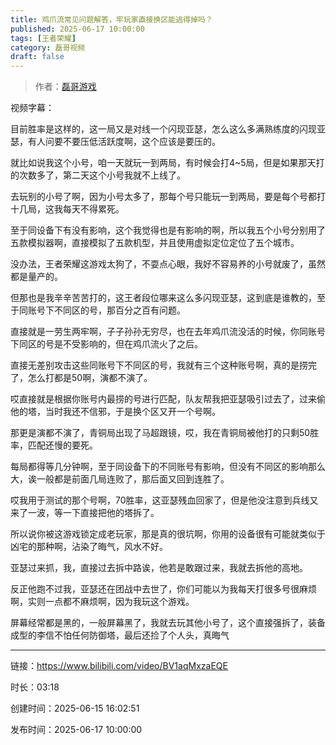 ```yaml
---
title: 鸡爪流常见问题解答，牢玩家直接换区能逃得掉吗？
published: 2025-06-17 10:00:00
tags: [王者荣耀]
category: 磊哥视频
draft: false
---
```



> 作者：[磊哥游戏](https://space.bilibili.com/268941858)

视频字幕：

目前胜率是这样的，这一局又是对线一个闪现亚瑟，怎么这么多满熟练度的闪现亚瑟，有人问要不要压低活跃度啊，这个应该是要压的。

就比如说我这个小号，咱一天就玩一到两局，有时候会打4~5局，但是如果那天打的次数多了，第二天这个小号我就不上线了。

去玩别的小号了啊，因为小号太多了，那每个号只能玩一到两局，要是每个号都打十几局，这我每天不得累死。

至于同设备下有没有影响，这个我觉得也是有影响的啊，所以我五个小号分别用了五款模拟器啊，直接模拟了五款机型，并且使用虚拟定位定位了五个城市。

没办法，王者荣耀这游戏太狗了，不耍点心眼，我好不容易养的小号就废了，虽然都是量产的。

但那也是我辛辛苦苦打的，这王者段位哪来这么多闪现亚瑟，这到底是谁教的，至于同账号下不同区的号，那百分之百有问题。

直接就是一劳生两牢啊，子子孙孙无穷尽，也在去年鸡爪流没活的时候，你同账号下同区的号是不受影响的，但在鸡爪流火了之后。

直接无差别攻击这些同账号下不同区的号，我就有三个这种账号啊，真的是捞完了，怎么打都是50啊，演都不演了。

哎直接就是根据你账号内最捞的号进行匹配，队友帮我把亚瑟吸引过去了，过来偷他的塔，当时我还不信邪，于是换个区又开一个号啊。

那更是演都不演了，青铜局出现了马超跟镜，哎，我在青铜局被他打的只剩50胜率，匹配还慢的要死。

每局都得等几分钟啊，至于同设备下的不同账号有影响，但没有不同区的影响那么大，诶一般都是前面几局连败了，那后面又回到连胜了。

哎我用于测试的那个号啊，70胜率，这亚瑟残血回家了，但是他没注意到兵线又来了一波，等一下直接把他的塔拆了。

所以说你被这游戏锁定成老玩家，那是真的很坑啊，你用的设备很有可能就类似于凶宅的那种啊，沾染了晦气，风水不好。

亚瑟过来抓，我，直接过去拆中路诶，他若是敢跟过来，我就去拆他的高地。

反正他跑不过我，亚瑟还在团战中去世了，你们可能以为我每天打很多号很麻烦啊，实则一点都不麻烦啊，因为我玩这个游戏。

屏幕经常都是黑的，一般屏幕黑了，我就去玩其他小号了，这个直接强拆了，装备成型的李信不怕任何防御塔，最后还捡了个人头，真晦气

---

链接：https://www.bilibili.com/video/BV1aqMxzaEQE

时长：03:18

创建时间：2025-06-15 16:02:51

发布时间：2025-06-17 10:00:00
